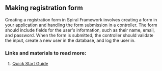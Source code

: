 ## Making registration form

Creating a registration form in Spiral Framework involves creating a form in your application and handling the form submission in a controller. The form should include fields for the user's information, such as their name, email, and password. When the form is submitted, the controller should validate the input, create a new user in the database, and log the user in.

### Links and materials to read more:
1. [Quick Start Guide](https://spiral.dev/docs/basics-quick-start/2.9/en)
